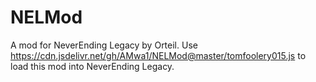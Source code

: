 # NELMod
A mod for NeverEnding Legacy by Orteil.
Use https://cdn.jsdelivr.net/gh/AMwa1/NELMod@master/tomfoolery015.js to load this mod into NeverEnding Legacy.
